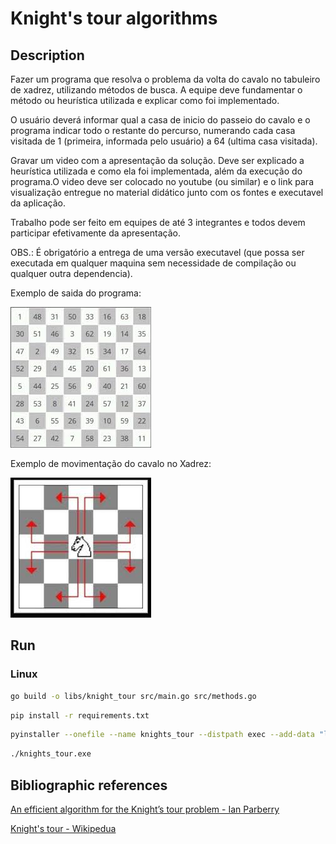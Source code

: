 # Knight's tour algorithms

## Description

Fazer um programa que resolva o problema da volta do cavalo no tabuleiro de xadrez, utilizando métodos de busca. A equipe deve fundamentar o método ou heurística utilizada e explicar como foi implementado.

O usuário deverá informar qual a casa de inicio do passeio do cavalo e o programa indicar todo o restante do percurso, numerando cada casa visitada de 1 (primeira, informada pelo usuário) a 64 (ultima casa visitada).

Gravar um video com a apresentação da solução. Deve ser explicado a heurística utilizada e como ela foi implementada, além da execução do programa.O video deve ser colocado no youtube (ou similar) e o link para visualização entregue no material didático junto com os fontes e executavel da aplicação.

Trabalho pode ser feito em equipes de até 3 integrantes e todos devem participar efetivamente da apresentação.

OBS.: É obrigatório a entrega de uma versão executavel (que possa ser executada em qualquer maquina sem necessidade de compilação ou qualquer outra dependencia).

Exemplo de saida do programa:

![Horse moved](images/horse_moved.jpeg)

Exemplo de movimentação do cavalo no Xadrez:

![Horse movement](images/horse_movement.jpeg)

## Run

### Linux

```bash
go build -o libs/knight_tour src/main.go src/methods.go
```

```bash
pip install -r requirements.txt
```

```bash
pyinstaller --onefile --name knights_tour --distpath exec --add-data "libs:libs" src/menu.py
```

```bash
./knights_tour.exe
```

## Bibliographic references

[An efficient algorithm for the Knight’s tour problem - Ian Parberry](https://core.ac.uk/download/pdf/81964499.pdf)

[Knight's tour - Wikipedua](https://en.wikipedia.org/wiki/Knight's_tour)
